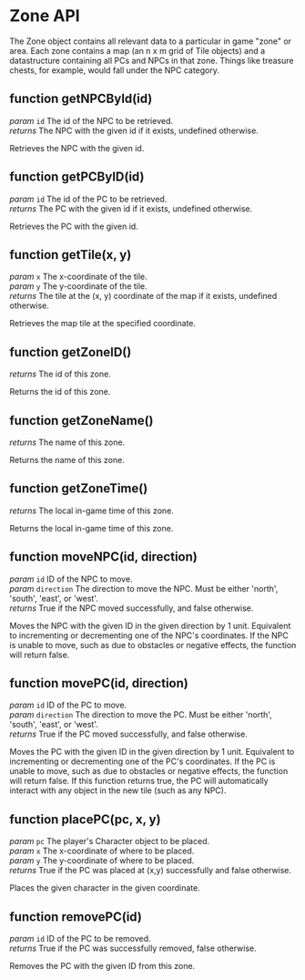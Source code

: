 # Zone API

The Zone object contains all relevant data to a particular in game "zone" or area. Each zone contains a map (an n x m grid of Tile objects) and a datastructure containing all PCs and NPCs in that zone. Things like treasure chests, for example, would fall under the NPC category.

## function getNPCById(id)

*param* `id` The id of the NPC to be retrieved.  
*returns* The NPC with the given id if it exists, undefined otherwise.  

Retrieves the NPC with the given id.

## function getPCByID(id)

*param* `id` The id of the PC to be retrieved.  
*returns* The PC with the given id if it exists, undefined otherwise.  

Retrieves the PC with the given id.

## function getTile(x, y)

*param* `x` The x-coordinate of the tile.  
*param* `y` The y-coordinate of the tile.  
*returns* The tile at the (x, y) coordinate of the map if it exists, undefined otherwise.  
  
Retrieves the map tile at the specified coordinate.  

## function getZoneID()

*returns* The id of this zone.  
  
Returns the id of this zone.  

## function getZoneName()

*returns* The name of this zone.  
  
Returns the name of this zone.  

## function getZoneTime()

*returns* The local in-game time of this zone.  
  
Returns the local in-game time of this zone.  

## function moveNPC(id, direction)

*param* `id` ID of the NPC to move.  
*param* `direction` The direction to move the NPC. Must be either 'north', 'south', 'east', or 'west'.  
*returns* True if the NPC moved successfully, and false otherwise.  
  
Moves the NPC with the given ID in the given direction by 1 unit. Equivalent to incrementing or decrementing one of the NPC's coordinates. If the NPC is unable to move, such as due to obstacles or negative effects, the function will return false.   

## function movePC(id, direction)

*param* `id` ID of the PC to move.  
*param* `direction` The direction to move the PC. Must be either 'north', 'south', 'east', or 'west'.  
*returns* True if the PC moved successfully, and false otherwise.  
  
Moves the PC with the given ID in the given direction by 1 unit. Equivalent to incrementing or decrementing one of the PC's coordinates. If the PC is unable to move, such as due to obstacles or negative effects, the function will return false. If this function returns true, the PC will automatically interact with any object in the new tile (such as any NPC).  

## function placePC(pc, x, y)

*param* `pc` The player's Character object to be placed.  
*param* `x` The x-coordinate of where to be placed.  
*param* `y` The y-coordinate of where to be placed.  
*returns* True if the PC was placed at (x,y) successfully and false otherwise.   
  
Places the given character in the given coordinate.  

## function removePC(id)

*param* `id` ID of the PC to be removed.  
*returns* True if the PC was successfully removed, false otherwise.  
  
Removes the PC with the given ID from this zone.  
